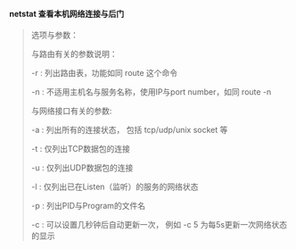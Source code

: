 #### netstat 查看本机网络连接与后门

> 选项与参数：
>
> 与路由有关的参数说明：
>
> -r : 列出路由表，功能如同 route 这个命令
>
> -n : 不适用主机名与服务名称，使用IP与port number，如同 route -n
>
> 与网络接口有关的参数:
>
> -a : 列出所有的连接状态， 包括 tcp/udp/unix socket 等
>
> -t : 仅列出TCP数据包的连接
>
> -u : 仅列出UDP数据包的连接
>
> -l : 仅列出已在Listen（监听）的服务的网络状态
>
> -p : 列出PID与Program的文件名
>
> -c : 可以设置几秒钟后自动更新一次， 例如 -c 5 为每5s更新一次网络状态的显示
